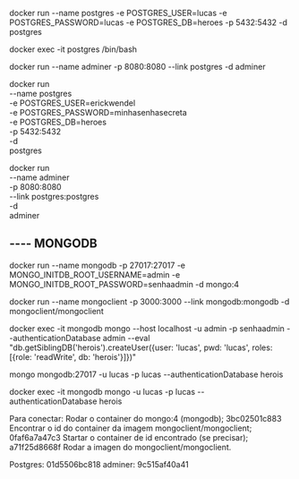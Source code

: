 docker run --name postgres -e POSTGRES_USER=lucas -e POSTGRES_PASSWORD=lucas -e POSTGRES_DB=heroes -p 5432:5432 -d postgres

docker exec -it postgres /bin/bash

docker run --name adminer -p 8080:8080 --link postgres -d adminer



docker run \
    --name postgres \
    -e POSTGRES_USER=erickwendel \
    -e POSTGRES_PASSWORD=minhasenhasecreta \
    -e POSTGRES_DB=heroes \
    -p 5432:5432 \
    -d \
    postgres

docker run \
    --name adminer \
    -p 8080:8080 \
    --link postgres:postgres \
    -d \
    adminer

## ---- MONGODB
docker run --name mongodb -p 27017:27017 -e MONGO_INITDB_ROOT_USERNAME=admin -e MONGO_INITDB_ROOT_PASSWORD=senhaadmin -d mongo:4

docker run --name mongoclient -p 3000:3000 --link mongodb:mongodb -d mongoclient/mongoclient

docker exec -it mongodb mongo --host localhost -u admin -p senhaadmin --authenticationDatabase admin --eval "db.getSiblingDB('herois').createUser({user: 'lucas', pwd: 'lucas', roles: [{role: 'readWrite', db: 'herois'}]})"

 mongo mongodb:27017  -u lucas -p lucas --authenticationDatabase herois

 docker exec -it mongodb mongo -u lucas -p lucas --authenticationDatabase herois

Para conectar:
Rodar o container do mongo:4 (mongodb); 3bc02501c883
Encontrar o id do container da imagem mongoclient/mongoclient; 0faf6a7a47c3
Startar o container de id encontrado (se precisar); a71f25d8668f
Rodar a imagen do mongoclient/mongoclient.

Postgres: 01d5506bc818  adminer: 9c515af40a41
